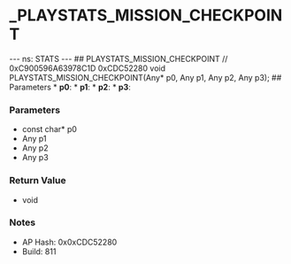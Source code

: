 # _PLAYSTATS_MISSION_CHECKPOINT

--- ns: STATS --- ## PLAYSTATS_MISSION_CHECKPOINT  // 0xC900596A63978C1D 0xCDC52280 void PLAYSTATS_MISSION_CHECKPOINT(Any* p0, Any p1, Any p2, Any p3);   ## Parameters * **p0**: * **p1**: * **p2**: * **p3**:

### Parameters
* const char* p0
* Any p1
* Any p2
* Any p3

### Return Value
* void

### Notes
* AP Hash: 0x0xCDC52280
* Build: 811

